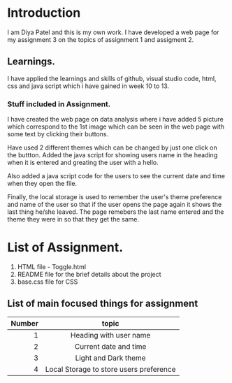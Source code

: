 # Introduction

I am Diya Patel and this is my own work. I have developed a web page for my assignment 3 on the topics of assignment 1 and assigment 2. 

## Learnings.

I have applied the learnings and skills of github, visual studio code, html, css and java script which i have gained in week 10 to 13. 

### Stuff included in Assignment.

I have created the web page on data analysis where i have added 5 picture which correspond to the 1st image which can be seen in the web page with some text by clicking their buttons. 

Have used 2 different themes which can be changed by just one click on the buttton. Added the java script for showing users name in the heading when it is entered and greating the user with a hello.

Also added a java script code for the users to see the current date and time when they open the file. 

Finally, the local storage is used to remember the user's theme preference and name of the user so that if the user opens the page again it shows the last thing he/she leaved. The page remebers the last name entered and the theme they were in so that they get the same. 

 # List of Assignment.

 1. HTML file - Toggle.html
 2. README file for the brief details about the project
 3. base.css file for CSS

 ## List of main focused things for assignment

| Number |                  topic                |
|-------:|:-------------------------------------:|
|1       |Heading with user name                 |
|2       |Current date and time                  |
|3       |Light and Dark theme                   |
|4       |Local Storage to store users preference|
